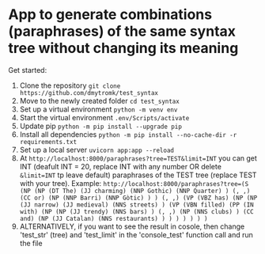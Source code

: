 # App to generate combinations (paraphrases) of the same syntax tree without changing its meaning
Get started: 

1. Clone the repository `git clone https://github.com/dmytromk/test_syntax`
2. Move to the newly created folder `cd test_syntax`
3. Set up a virtual environment `python -m venv env`
4. Start the virtual environment `.env/Scripts/activate`
5. Update pip `python -m pip install --upgrade pip`
6. Install all dependencies `python -m pip install --no-cache-dir -r requirements.txt`
7. Set up a local server `uvicorn app:app --reload`
8. At `http://localhost:8000/paraphrases?tree=TEST&limit=INT` you can get INT (deafult INT = 20, replace INT with any number OR delete `&limit=INT` tp leave default) paraphrases of the TEST tree (replace TEST with your tree). 
Example: `http://localhost:8000/paraphrases?tree=(S (NP (NP (DT The) (JJ charming) (NNP Gothic) (NNP Quarter) ) (, ,) (CC or) (NP (NNP Barri) (NNP Gòtic) ) ) (, ,) (VP (VBZ has) (NP (NP (JJ narrow) (JJ medieval) (NNS streets) ) (VP (VBN filled) (PP (IN with) (NP (NP (JJ trendy) (NNS bars) ) (, ,) (NP (NNS clubs) ) (CC and) (NP (JJ Catalan) (NNS restaurants) ) ) ) ) ) ) )`
9. ALTERNATIVELY, if you want to see the result in cosole, then change 'test_str' (tree) and 'test_limit' in the 'console_test' function call and run the file
